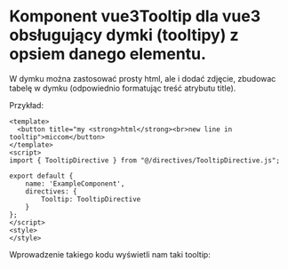 # Komponent vue3Tooltip dla vue3 obsługujący dymki (tooltipy) z opsiem danego elementu.

W dymku można zastosować prosty html, ale i dodać zdjęcie, zbudowac tabelę w dymku (odpowiednio formatując treść atrybutu title).

Przykład:

```vue
<template>
  <button title="my <strong>html</strong><br>new line in tooltip">miccom</button>
</template>
<script>
import { TooltipDirective } from "@/directives/TooltipDirective.js";

export default {
    name: 'ExampleComponent',
    directives: {
        Tooltip: TooltipDirective
    }
};
</script>
<style>
</style>
```

Wprowadzenie takiego kodu wyświetli nam taki tooltip:
